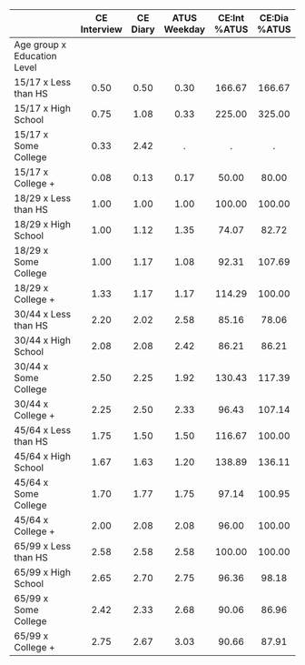 
|                      | CE<br>Interview |  CE<br>Diary | ATUS<br>Weekday | CE:Int<br>%ATUS | CE:Dia<br>%ATUS |
| -------------------- | :----------: | :----------: | :----------: | :----------: | :----------: |
| Age group x Education Level |              |              |              |              |              |
| 15/17 x Less than HS |         0.50 |         0.50 |         0.30 |       166.67 |       166.67 |
| 15/17 x High School  |         0.75 |         1.08 |         0.33 |       225.00 |       325.00 |
| 15/17 x Some College |         0.33 |         2.42 |            . |            . |            . |
| 15/17 x College +    |         0.08 |         0.13 |         0.17 |        50.00 |        80.00 |
| 18/29 x Less than HS |         1.00 |         1.00 |         1.00 |       100.00 |       100.00 |
| 18/29 x High School  |         1.00 |         1.12 |         1.35 |        74.07 |        82.72 |
| 18/29 x Some College |         1.00 |         1.17 |         1.08 |        92.31 |       107.69 |
| 18/29 x College +    |         1.33 |         1.17 |         1.17 |       114.29 |       100.00 |
| 30/44 x Less than HS |         2.20 |         2.02 |         2.58 |        85.16 |        78.06 |
| 30/44 x High School  |         2.08 |         2.08 |         2.42 |        86.21 |        86.21 |
| 30/44 x Some College |         2.50 |         2.25 |         1.92 |       130.43 |       117.39 |
| 30/44 x College +    |         2.25 |         2.50 |         2.33 |        96.43 |       107.14 |
| 45/64 x Less than HS |         1.75 |         1.50 |         1.50 |       116.67 |       100.00 |
| 45/64 x High School  |         1.67 |         1.63 |         1.20 |       138.89 |       136.11 |
| 45/64 x Some College |         1.70 |         1.77 |         1.75 |        97.14 |       100.95 |
| 45/64 x College +    |         2.00 |         2.08 |         2.08 |        96.00 |       100.00 |
| 65/99 x Less than HS |         2.58 |         2.58 |         2.58 |       100.00 |       100.00 |
| 65/99 x High School  |         2.65 |         2.70 |         2.75 |        96.36 |        98.18 |
| 65/99 x Some College |         2.42 |         2.33 |         2.68 |        90.06 |        86.96 |
| 65/99 x College +    |         2.75 |         2.67 |         3.03 |        90.66 |        87.91 |

